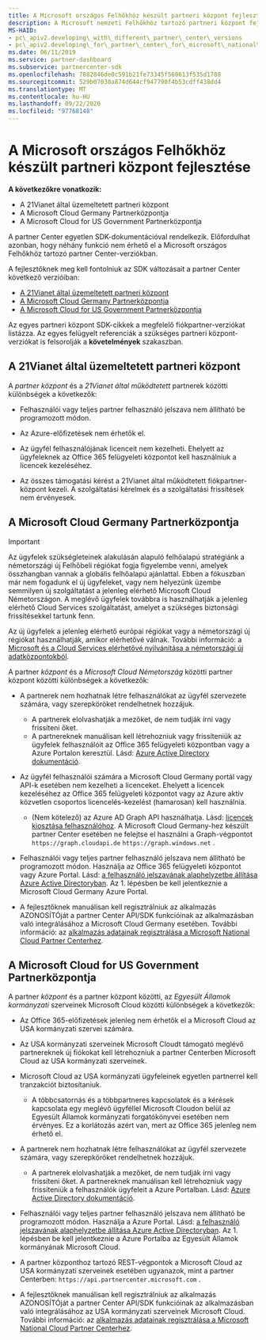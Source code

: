 ```yaml
---
title: A Microsoft országos Felhőkhöz készült partneri központ fejlesztése
description: A Microsoft nemzeti Felhőkhöz tartozó partneri központ fejlesztésekor a partner Center SDK-val kapcsolatos különbségek.
MS-HAID:
- pc\_apiv2.developing\_with\_different\_partner\_center\_versions
- pc\_apiv2.developing\_for\_partner\_center\_for\_microsoft\_national\_cloud
ms.date: 06/11/2019
ms.service: partner-dashboard
ms.subservice: partnercenter-sdk
ms.openlocfilehash: 7882846de0c591b21fe73345f560613f535d1788
ms.sourcegitcommit: 529b07030a874d644cf947790f4b53cdff438dd4
ms.translationtype: MT
ms.contentlocale: hu-HU
ms.lasthandoff: 09/22/2020
ms.locfileid: "97768148"
---
```

# <a name="developing-for-partner-center-for-microsoft-national-clouds"></a>A Microsoft országos Felhőkhöz készült partneri központ fejlesztése

**A következőkre vonatkozik:**

- A 21Vianet által üzemeltetett partneri központ
- A Microsoft Cloud Germany Partnerközpontja
- A Microsoft Cloud for US Government Partnerközpontja

A partner Center egyetlen SDK-dokumentációval rendelkezik. Előfordulhat azonban, hogy néhány funkció nem érhető el a Microsoft országos Felhőkhöz tartozó partner Center-verziókban.

A fejlesztőknek meg kell fontolniuk az SDK változásait a partner Center következő verzióiban:

- [A 21Vianet által üzemeltetett partneri központ](#partner-center-operated-by-21vianet)
- [A Microsoft Cloud Germany Partnerközpontja](#partner-center-for-microsoft-cloud-germany)
- [A Microsoft Cloud for US Government Partnerközpontja](#partner-center-for-microsoft-cloud-for-us-government)

Az egyes partneri központ SDK-cikkek a megfelelő fiókpartner-verziókat listázza. Az egyes felügyelt referenciák a szükséges partneri központ-verziókat is felsorolják a **követelmények** szakaszban.

## <a name="partner-center-operated-by-21vianet"></a>A 21Vianet által üzemeltetett partneri központ

A *partner központ* és a *21Vianet által működtetett* partnerek közötti különbségek a következők:

- Felhasználói vagy teljes partner felhasználó jelszava nem állítható be programozott módon.

- Az Azure-előfizetések nem érhetők el.

- Az ügyfél felhasználójának licenceit nem kezelheti. Ehelyett az ügyfeleknek az Office 365 felügyeleti központot kell használniuk a licencek kezeléséhez.

- Az összes támogatási kérést a 21Vianet által működtetett fiókpartner-központ kezeli. A szolgáltatási kérelmek és a szolgáltatási frissítések nem érvényesek.

## <a name="partner-center-for-microsoft-cloud-germany"></a>A Microsoft Cloud Germany Partnerközpontja

> [!IMPORTANT]
> Az ügyfelek szükségleteinek alakulásán alapuló felhőalapú stratégiánk a németországi új Felhőbeli régiókat fogja figyelembe venni, amelyek összhangban vannak a globális felhőalapú ajánlattal. Ebben a fókuszban már nem fogadunk el új ügyfeleket, vagy nem helyezünk üzembe semmilyen új szolgáltatást a jelenleg elérhető Microsoft Cloud Németországon. A meglévő ügyfelek továbbra is használhatják a jelenleg elérhető Cloud Services szolgáltatást, amelyet a szükséges biztonsági frissítésekkel tartunk fenn.
>
> Az új ügyfelek a jelenleg elérhető európai régiókat vagy a németországi új régiókat használhatják, amikor elérhetővé válnak. További információ: a [Microsoft és a Cloud Services elérhetővé nyilvánítása a németországi új adatközpontokból](https://news.microsoft.com/europe/2018/08/31/microsoft-to-deliver-cloud-services-from-new-datacentres-in-germany-in-2019-to-meet-evolving-customer-needs/).

A partner *központ* és a *Microsoft Cloud Németország* közötti partner központ közötti különbségek a következők:

- A partnerek nem hozhatnak létre felhasználókat az ügyfél szervezete számára, vagy szerepköröket rendelhetnek hozzájuk.
  - A partnerek elolvashatják a mezőket, de nem tudják írni vagy frissíteni őket.
  - A partnereknek manuálisan kell létrehozniuk vagy frissíteniük az ügyfelek felhasználóit az Office 365 felügyeleti központban vagy a Azure Portalon keresztül. Lásd: [Azure Active Directory dokumentáció](/azure/active-directory/).

- Az ügyfél felhasználói számára a Microsoft Cloud Germany portál vagy API-k esetében nem kezelheti a licenceket. Ehelyett a licencek kezeléséhez az Office 365 felügyeleti központot vagy az Azure aktív közvetlen csoportos licencelés-kezelést (hamarosan) kell használnia.
  - (Nem kötelező) az Azure AD Graph API használhatja. Lásd: [licencek kiosztása felhasználóhoz](/graph/api/user-assignlicense). A Microsoft Cloud Germany-hez készült partner Center esetében ne felejtse el használni a Graph-végpontot `https://graph.cloudapi.de` `https://graph.windows.net` .

- Felhasználói vagy teljes partner felhasználó jelszava nem állítható be programozott módon. Használja az Office 365 felügyeleti központot vagy Azure Portal. Lásd: [a felhasználó jelszavának alaphelyzetbe állítása Azure Active Directoryban](/azure/active-directory/fundamentals/active-directory-users-reset-password-azure-portal). Az 1. lépésben be kell jelentkeznie a Microsoft Cloud Germany Azure Portal.

- A fejlesztőknek manuálisan kell regisztrálniuk az alkalmazás AZONOSÍTÓját a partner Center API/SDK funkcióinak az alkalmazásban való integrálásához a Microsoft Cloud Germany esetében. További információ: az [alkalmazás adatainak regisztrálása a Microsoft National Cloud Partner Centerhez](create-apps-for-partner-center-for-microsoft-national-clouds.md).

## <a name="partner-center-for-microsoft-cloud-for-us-government"></a>A Microsoft Cloud for US Government Partnerközpontja

A partner *központ* és a partner központ közötti, az *Egyesült Államok kormányzati* szerveinek Microsoft Cloud közötti különbségek a következők:

- Az Office 365-előfizetések jelenleg nem érhetők el a Microsoft Cloud az USA kormányzati szervei számára.

- Az USA kormányzati szerveinek Microsoft Cloudt támogató meglévő partnereknek új fiókokat kell létrehozniuk a partner Centerben Microsoft Cloud az USA kormányzati szerveinek.

- Microsoft Cloud az USA kormányzati ügyfeleinek egyetlen partnerrel kell tranzakciót biztosítaniuk.
  - A többcsatornás és a többpartneres kapcsolatok és a kérések kapcsolata egy meglévő ügyféllel Microsoft Cloudon belül az Egyesült Államok kormányzati forgatókönyvei esetében nem érvényes. Ez a korlátozás azért van, mert az Office 365 jelenleg nem érhető el.

- A partnerek nem hozhatnak létre felhasználókat az ügyfél szervezete számára, vagy szerepköröket rendelhetnek hozzájuk.
  - A partnerek elolvashatják a mezőket, de nem tudják írni vagy frissíteni őket. A partnereknek manuálisan kell létrehozniuk vagy frissíteniük a felhasználók ügyfeleit a Azure Portalban. Lásd: [Azure Active Directory dokumentáció](/azure/active-directory/).

- Felhasználói vagy teljes partner felhasználó jelszava nem állítható be programozott módon. Használja a Azure Portal. Lásd: [a felhasználó jelszavának alaphelyzetbe állítása Azure Active Directoryban](/azure/active-directory/active-directory-users-reset-password-azure-portal). Az 1. lépésben be kell jelentkeznie a Azure Portalba az Egyesült Államok kormányának Microsoft Cloud.

- A partner központhoz tartozó REST-végpontok a Microsoft Cloud az USA kormányzati szerveinek esetében ugyanazok, mint a partner Centerben: `https://api.partnercenter.microsoft.com` .

- A fejlesztőknek manuálisan kell regisztrálniuk az alkalmazás AZONOSÍTÓját a partner Center API/SDK funkcióinak az alkalmazásban való integrálásához az USA kormányzati szerveinek Microsoft Cloud. További információ: az [alkalmazás adatainak regisztrálása a Microsoft National Cloud Partner Centerhez](create-apps-for-partner-center-for-microsoft-national-clouds.md).
